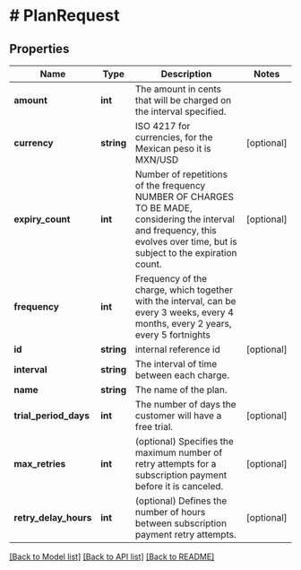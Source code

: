 # # PlanRequest

## Properties

Name | Type | Description | Notes
------------ | ------------- | ------------- | -------------
**amount** | **int** | The amount in cents that will be charged on the interval specified. |
**currency** | **string** | ISO 4217 for currencies, for the Mexican peso it is MXN/USD | [optional]
**expiry_count** | **int** | Number of repetitions of the frequency NUMBER OF CHARGES TO BE MADE, considering the interval and frequency, this evolves over time, but is subject to the expiration count. | [optional]
**frequency** | **int** | Frequency of the charge, which together with the interval, can be every 3 weeks, every 4 months, every 2 years, every 5 fortnights |
**id** | **string** | internal reference id | [optional]
**interval** | **string** | The interval of time between each charge. |
**name** | **string** | The name of the plan. |
**trial_period_days** | **int** | The number of days the customer will have a free trial. | [optional]
**max_retries** | **int** | (optional) Specifies the maximum number of retry attempts for a subscription payment before it is canceled. | [optional]
**retry_delay_hours** | **int** | (optional)  Defines the number of hours between subscription payment retry attempts. | [optional]

[[Back to Model list]](../../README.md#models) [[Back to API list]](../../README.md#endpoints) [[Back to README]](../../README.md)
